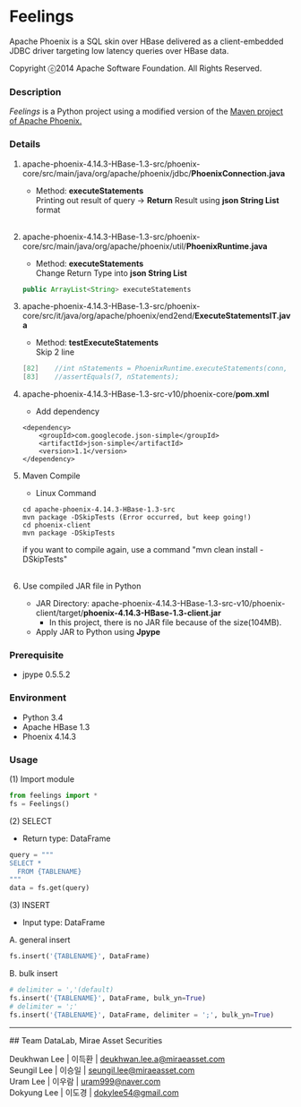 
# Feelings

Apache Phoenix is a SQL skin over HBase delivered as a client-embedded JDBC driver targeting low latency queries over HBase data.

Copyright ⓒ2014 Apache Software Foundation. All Rights Reserved.

### Description 

*Feelings* is a Python project using a modified version of the [Maven project of Apache Phoenix.](http://www.apache.org/dyn/closer.lua/phoenix/apache-phoenix-4.14.3-HBase-1.3/src/apache-phoenix-4.14.3-HBase-1.3-src.tar.gz)

### Details

1. apache-phoenix-4.14.3-HBase-1.3-src/phoenix-core/src/main/java/org/apache/phoenix/jdbc/<strong>PhoenixConnection.java</strong>
    * Method: <strong>executeStatements</strong><br>
    Printing out result of query -> <strong>Return</strong> Result using <strong>json String List</strong> format<br><br>
2. apache-phoenix-4.14.3-HBase-1.3-src/phoenix-core/src/main/java/org/apache/phoenix/util/<strong>PhoenixRuntime.java</strong>
    * Method: <strong>executeStatements</strong><br>
    Change Return Type into <strong>json String List</strong>
    ~~~java
    public ArrayList<String> executeStatements
    ~~~
3. apache-phoenix-4.14.3-HBase-1.3-src/phoenix-core/src/it/java/org/apache/phoenix/end2end/<strong>ExecuteStatementsIT.java</strong>
    * Method: <strong>testExecuteStatements</strong><br>
    Skip 2 line
    ~~~java
    [82]    //int nStatements = PhoenixRuntime.executeStatements(conn, new StringReader(statements), binds);
    [83]    //assertEquals(7, nStatements);
    ~~~
4. apache-phoenix-4.14.3-HBase-1.3-src-v10/phoenix-core/<strong>pom.xml</strong>
    * Add dependency
    ~~~
    <dependency>
        <groupId>com.googlecode.json-simple</groupId>
        <artifactId>json-simple</artifactId>
        <version>1.1</version>
    </dependency>
    ~~~
5. Maven Compile
    * Linux Command
    ~~~
    cd apache-phoenix-4.14.3-HBase-1.3-src
    mvn package -DSkipTests (Error occurred, but keep going!)
    cd phoenix-client
    mvn package -DSkipTests
    ~~~
    
    if you want to compile again, use a command "mvn clean install -DSkipTests"<br><br>
    
5. Use compiled JAR file in Python
    * JAR Directory: apache-phoenix-4.14.3-HBase-1.3-src-v10/phoenix-client/target/<strong>phoenix-4.14.3-HBase-1.3-client.jar</strong>
        * In this project, there is no JAR file because of the size(104MB).
    * Apply JAR to Python using <strong>Jpype</strong>

### Prerequisite

* jpype 0.5.5.2

### Environment

* Python 3.4
* Apache HBase 1.3
* Phoenix 4.14.3

### Usage 

(1) Import module

~~~python
from feelings import *
fs = Feelings()
~~~

(2) SELECT
* Return type: DataFrame
~~~python
query = """
SELECT *
  FROM {TABLENAME}
"""
data = fs.get(query)
~~~

(3) INSERT
* Input type: DataFrame

A. general insert

~~~python
fs.insert('{TABLENAME}', DataFrame)
~~~

B. bulk insert
~~~python
# delimiter = ','(default)
fs.insert('{TABLENAME}', DataFrame, bulk_yn=True)
# delimiter = ';'
fs.insert('{TABLENAME}', DataFrame, delimiter = ';', bulk_yn=True)
~~~

<hr>
## Team DataLab, Mirae Asset Securities

Deukhwan Lee | 이득환 | deukhwan.lee.a@miraeasset.com<br>
Seungil Lee | 이승일 | seungil.lee@miraeasset.com<br>
Uram Lee | 이우람 | uram999@naver.com<br>
Dokyung Lee | 이도경 | dokylee54@gmail.com